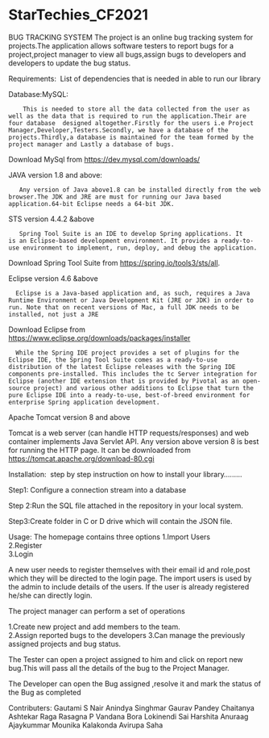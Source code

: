 # StarTechies_CF2021
BUG TRACKING SYSTEM
The project is an online bug tracking system for projects.The application allows software testers to report bugs for a project,project manager to view all bugs,assign bugs to developers and developers to update the bug status.


Requirements:
 List of dependencies that is needed in able to run our library

Database:MySQL:

        This is needed to store all the data collected from the user as well as the data that is required to run the application.Their are four database  designed altogether.Firstly for the users i.e Project Manager,Developer,Testers.Secondly, we have a database of the projects.Thirdly,a database is maintained for the team formed by the project manager and Lastly a database of bugs.
Download MySql from https://dev.mysql.com/downloads/

 
JAVA version 1.8 and above:

       Any version of Java above1.8 can be installed directly from the web browser.The JDK and JRE are must for running our Java based application.64-bit Eclipse needs a 64-bit JDK.


STS version 4.4.2 &above

       Spring Tool Suite is an IDE to develop Spring applications. It is an Eclipse-based development environment. It provides a ready-to-use environment to implement, run, deploy, and debug the application.
Download Spring Tool Suite from https://spring.io/tools3/sts/all.

Eclipse version 4.6 &above
       
      Eclipse is a Java-based application and, as such, requires a Java Runtime Environment or Java Development Kit (JRE or JDK) in order to run. Note that on recent versions of Mac, a full JDK needs to be installed, not just a JRE
Download Eclipse from https://www.eclipse.org/downloads/packages/installer

      While the Spring IDE project provides a set of plugins for the Eclipse IDE, the Spring Tool Suite comes as a ready-to-use distribution of the latest Eclipse releases with the Spring IDE components pre-installed. This includes the tc Server integration for Eclipse (another IDE extension that is provided by Pivotal as an open-source project) and various other additions to Eclipse that turn the pure Eclipse IDE into a ready-to-use, best-of-breed environment for enterprise Spring application development.


Apache Tomcat version 8 and above
  
Tomcat is a web server (can handle HTTP requests/responses) and web container implements Java Servlet API.
Any version above version 8 is best for running the HTTP page.
It can be downloaded from https://tomcat.apache.org/download-80.cgi
     



Installation:
 step by step instruction on how to install your library….…..

Step1:   Configure a connection stream into a database

Step 2:Run the SQL file attached in the repository in your local system.

Step3:Create folder in C or D drive which will contain the JSON file.

Usage:
The homepage contains three options 
1.Import Users  
2.Register  
3.Login

A new user needs to register themselves with their email id  and role,post which they will be directed to the login page.
The import users is used by the admin to include details of the users.
If the user is already registered he/she can directly login.

The project manager can perform a set of operations

1.Create new project and add members to the team.   
2.Assign reported bugs to the developers
3.Can manage the previously assigned projects and bug status.

The Tester can open a project assigned to him and click on report new bug.This will pass all the details of the bug to the Project Manager.

The Developer can open the Bug assigned ,resolve it and mark the status of the Bug as completed                   

Contributers:
Gautami S Nair
Anindya Singhmar
Gaurav Pandey
Chaitanya Ashtekar
Raga Rasagna P
Vandana Bora
Lokinendi Sai Harshita
Anuraag Ajaykummar
Mounika Kalakonda
Avirupa Saha
